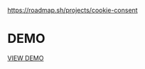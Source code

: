 https://roadmap.sh/projects/cookie-consent

# DEMO

[VIEW DEMO](http://jonathanmanzanodiaz.github.io/cookie-consent/)
